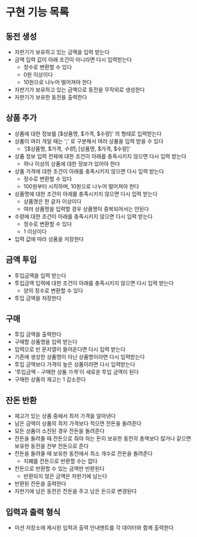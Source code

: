 # 구현 기능 목록

## 동전 생성

- 자판기가 보유하고 있는 금액을 입력 받는다
- 금액 입력 값이 아래 조건이 아니라면 다시 입력받는다
  - 정수로 변환할 수 있다
  - 0원 이상이다
  - 10원으로 나누어 떨어져야 한다
- 자판기가 보유하고 있는 금액으로 동전을 무작위로 생성한다
- 자판기가 보유한 동전을 출력한다

## 상품 추가

- 상품에 대한 정보를 [$상품명, $가격, $수량]' 의 형태로 입력받는다
- 상품이 여러 개일 때는 ';' 로 구분해서 여러 상품을 입력 받을 수 있다
  - '[$상품명, $가격, $수량];[$상품명, $가격, $수량]'
- 상품 정보 입력 전체에 대한 조건이 아래를 충족시키지 않으면 다시 입력 받는다
  - 하나 이상의 상품에 대한 정보가 있어야 한다
- 상품 가격에 대한 조건이 아래를 충족시키지 않으면 다시 입력 받는다
  - 정수로 변환할 수 있다
  - 100원부터 시작하며, 10원으로 나누어 떨어져야 한다
- 상품명에 대한 조건이 아래를 충족시키지 않으면 다시 입력 받는다
  - 상품명은 한 글자 이상이다
  - 여러 상품명을 입력할 경우 상품명이 중복되어서는 안된다
- 수량에 대한 조건이 아래를 충족시키지 않으면 다시 입력 받는다
  - 정수로 변환할 수 있다
  - 1 이상이다
- 입력 값에 따라 상품을 저장한다
  
## 금액 투입

- 투입금액을 입력 받는다
- 투입금액 입력에 대한 조건이 아래를 충족시키지 않으면 다시 입력 받는다
  - 양의 정수로 변환할 수 있다
- 투입 금액을 저장한다

## 구매

- 투입 금액을 출력한다
- 구매할 상품명을 입력 받는다
- 입력으로 빈 문자열이 들어온다면 다시 입력 받는다
- 기존에 생성한 상품명이 아닌 상품명이라면 다시 입력받는다
- 투입 금액보다 가격이 높은 상품이라면 다시 입력받는다
- '투입금액 - 구매한 상품 가격'이 새로운 투입 금액이 된다
- 구매한 상품의 재고는 1 감소한다

## 잔돈 반환

- 재고가 있는 상품 중에서 최저 가격을 알아낸다
- 남은 금액이 상품의 최저 가격보다 적으면 잔돈을 돌려준다
- 모든 상품이 소진된 경우 잔돈을 돌려준다
- 잔돈을 돌려줄 때 잔돈으로 줘야 하는 돈이 보유한 동전의 총액보다 많거나 같으면 보유한 동전을 전부 잔돈으로 준다 
- 잔돈을 돌려줄 때 보유한 동전에서 최소 개수로 잔돈을 돌려준다
    - 지폐를 잔돈으로 반환할 수는 없다
- 잔돈으로 반환할 수 있는 금액만 반환된다
    - 반환되지 않은 금액은 자판기에 남는다
- 반환된 잔돈을 출력한다
- 자판기에 남은 동전은 잔돈을 주고 남은 돈으로 변경된다

## 입력과 출력 형식

- 미션 저장소에 제시된 입력과 출력 안내멘트를 각 데이터와 함께 출력한다
